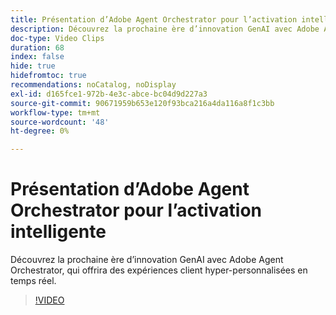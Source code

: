 ```yaml
---
title: Présentation d’Adobe Agent Orchestrator pour l’activation intelligente
description: Découvrez la prochaine ère d’innovation GenAI avec Adobe Agent Orchestrator, qui offrira des expériences client hyper-personnalisées en temps réel.
doc-type: Video Clips
duration: 68
index: false
hide: true
hidefromtoc: true
recommendations: noCatalog, noDisplay
exl-id: d165fce1-972b-4e3c-abce-bc04d9d227a3
source-git-commit: 90671959b653e120f93bca216a4da116a8f1c3bb
workflow-type: tm+mt
source-wordcount: '48'
ht-degree: 0%

---
```


# Présentation d’Adobe Agent Orchestrator pour l’activation intelligente

Découvrez la prochaine ère d’innovation GenAI avec Adobe Agent Orchestrator, qui offrira des expériences client hyper-personnalisées en temps réel.

<!-- 62_S653_3442539_67_introducing-adobes-agent-orchestrator-for-intelligent-activation -->
>[!VIDEO](https://video.tv.adobe.com/v/3458205/?learn=on&enablevpops=true)
